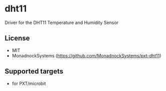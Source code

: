 # dht11

Driver for the DHT11 Temperature and Humidity Sensor

## License

* MIT
* MonadnockSystems (https://github.com/MonadnockSystems/pxt-dht11)

## Supported targets

* for PXT/microbit

